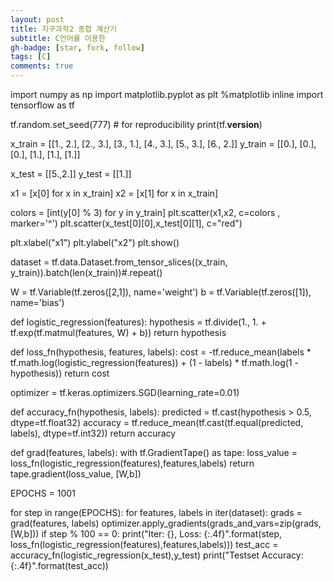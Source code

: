 ```yaml
---
layout: post
title: 지구과학2 종합 계산기
subtitle: C언어를 이용한
gh-badge: [star, fork, follow]
tags: [C]
comments: true
---
```



import numpy as np
import matplotlib.pyplot as plt
%matplotlib inline
import tensorflow as tf

tf.random.set_seed(777)  # for reproducibility
print(tf.__version__)

x_train = [[1., 2.],
          [2., 3.],
          [3., 1.],
          [4., 3.],
          [5., 3.],
          [6., 2.]]
y_train = [[0.],
          [0.],
          [0.],
          [1.],
          [1.],
          [1.]]

x_test = [[5.,2.]]
y_test = [[1.]]


x1 = [x[0] for x in x_train]
x2 = [x[1] for x in x_train]

colors = [int(y[0] % 3) for y in y_train]
plt.scatter(x1,x2, c=colors , marker='^')
plt.scatter(x_test[0][0],x_test[0][1], c="red")

plt.xlabel("x1")
plt.ylabel("x2")
plt.show()

dataset = tf.data.Dataset.from_tensor_slices((x_train, y_train)).batch(len(x_train))#.repeat()


W = tf.Variable(tf.zeros([2,1]), name='weight')
b = tf.Variable(tf.zeros([1]), name='bias')


def logistic_regression(features):
    hypothesis  = tf.divide(1., 1. + tf.exp(tf.matmul(features, W) + b))
    return hypothesis
    
    
def loss_fn(hypothesis, features, labels):
    cost = -tf.reduce_mean(labels * tf.math.log(logistic_regression(features)) + (1 - labels) * tf.math.log(1 - hypothesis))
    return cost

optimizer = tf.keras.optimizers.SGD(learning_rate=0.01)

def accuracy_fn(hypothesis, labels):
    predicted = tf.cast(hypothesis > 0.5, dtype=tf.float32)
    accuracy = tf.reduce_mean(tf.cast(tf.equal(predicted, labels), dtype=tf.int32))
    return accuracy
    
def grad(features, labels):
    with tf.GradientTape() as tape:
        loss_value = loss_fn(logistic_regression(features),features,labels)
    return tape.gradient(loss_value, [W,b])

EPOCHS = 1001

for step in range(EPOCHS):
    for features, labels  in iter(dataset):
        grads = grad(features, labels)
        optimizer.apply_gradients(grads_and_vars=zip(grads,[W,b]))
        if step % 100 == 0:
            print("Iter: {}, Loss: {:.4f}".format(step, loss_fn(logistic_regression(features),features,labels)))
test_acc = accuracy_fn(logistic_regression(x_test),y_test)
print("Testset Accuracy: {:.4f}".format(test_acc))
